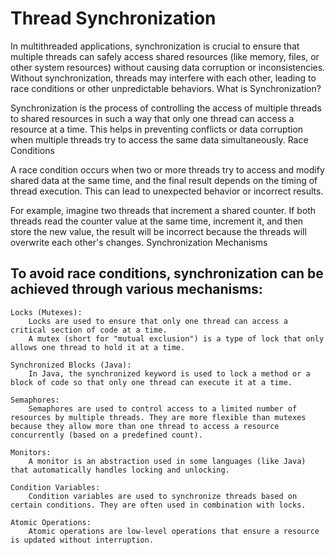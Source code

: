 # Thread Synchronization

In multithreaded applications, synchronization is crucial to ensure that multiple threads can safely access shared resources (like memory, files, or other system resources) without causing data corruption or inconsistencies. Without synchronization, threads may interfere with each other, leading to race conditions or other unpredictable behaviors.
What is Synchronization?

Synchronization is the process of controlling the access of multiple threads to shared resources in such a way that only one thread can access a resource at a time. This helps in preventing conflicts or data corruption when multiple threads try to access the same data simultaneously.
Race Conditions

A race condition occurs when two or more threads try to access and modify shared data at the same time, and the final result depends on the timing of thread execution. This can lead to unexpected behavior or incorrect results.

For example, imagine two threads that increment a shared counter. If both threads read the counter value at the same time, increment it, and then store the new value, the result will be incorrect because the threads will overwrite each other's changes.
Synchronization Mechanisms

## To avoid race conditions, synchronization can be achieved through various mechanisms:

    Locks (Mutexes):
        Locks are used to ensure that only one thread can access a critical section of code at a time.
        A mutex (short for "mutual exclusion") is a type of lock that only allows one thread to hold it at a time.

    Synchronized Blocks (Java):
        In Java, the synchronized keyword is used to lock a method or a block of code so that only one thread can execute it at a time.

    Semaphores:
        Semaphores are used to control access to a limited number of resources by multiple threads. They are more flexible than mutexes because they allow more than one thread to access a resource concurrently (based on a predefined count).

    Monitors:
        A monitor is an abstraction used in some languages (like Java) that automatically handles locking and unlocking.

    Condition Variables:
        Condition variables are used to synchronize threads based on certain conditions. They are often used in combination with locks.

    Atomic Operations:
        Atomic operations are low-level operations that ensure a resource is updated without interruption.